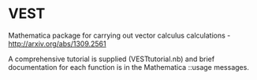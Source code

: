 VEST
====

Mathematica package for carrying out vector calculus calculations - http://arxiv.org/abs/1309.2561

A comprehensive tutorial is supplied (VESTtutorial.nb) and brief documentation for each function is 
in the Mathematica ::usage messages.
